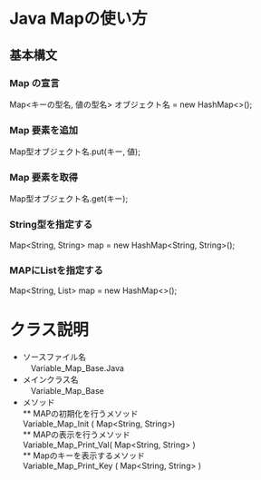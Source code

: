 # Java Mapの使い方
## 基本構文
### Map の宣言
   Map<キーの型名, 値の型名> オブジェクト名 = new HashMap<>();
### Map 要素を追加
   Map型オブジェクト名.put(キー, 値);

### Map 要素を取得
   Map型オブジェクト名.get(キー);

### String型を指定する
   Map<String, String> map = new HashMap<String, String>();

### MAPにListを指定する
   Map<String, List<String>> map = new HashMap<>();  

# クラス説明  
* ソースファイル名  
   　Variable_Map_Base.Java
* メインクラス名  
   　Variable_Map_Base
* メソッド  
**  MAPの初期化を行うメソッド  
      Variable_Map_Init ( Map<String, String>)    
**  MAPの表示を行うメソッド  
      Variable_Map_Print_Val( Map<String, String> )      
**  Mapのキーを表示するメソッド  
      Variable_Map_Print_Key ( Map<String, String> )  
